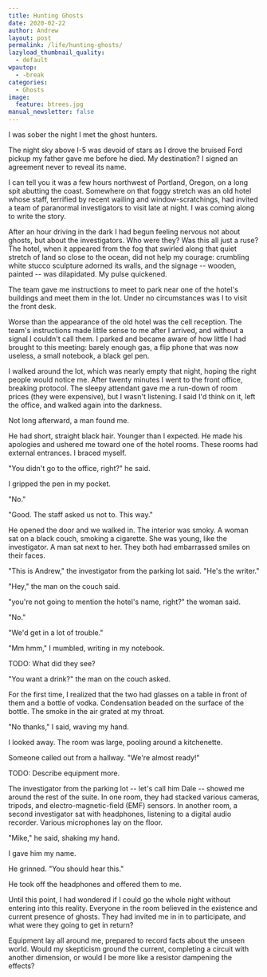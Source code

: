 ```yaml
---
title: Hunting Ghosts
date: 2020-02-22
author: Andrew
layout: post
permalink: /life/hunting-ghosts/
lazyload_thumbnail_quality:
  - default
wpautop:
  - -break
categories:
  - Ghosts
image:
  feature: btrees.jpg
manual_newsletter: false
---
```


I was sober the night I met the ghost hunters.

The night sky above I-5 was devoid of stars as I drove the bruised Ford pickup my father gave me before he died. My destination? I signed an agreement never to reveal its name.

I can tell you it was a few hours northwest of Portland, Oregon, on a long spit abutting the coast. Somewhere on that foggy stretch was an old hotel whose staff, terrified by recent wailing and window-scratchings, had invited a team of paranormal investigators to visit late at night. I was coming along to write the story.

After an hour driving in the dark I had begun feeling nervous not about ghosts, but about the investigators. Who were they? Was this all just a ruse? The hotel, when it appeared from the fog that swirled along that quiet stretch of land so close to the ocean, did not help my courage: crumbling white stucco sculpture adorned its walls, and the signage -- wooden, painted -- was dilapidated. My pulse quickened.

The team gave me instructions to meet to park near one of the hotel's buildings and meet them in the lot. Under no circumstances was I to visit the front desk.

Worse than the appearance of the old hotel was the cell reception. The team's instructions made little sense to me after I arrived, and without a signal I couldn't call them. I parked and became aware of how little I had brought to this meeting: barely enough gas, a flip phone that was now useless, a small notebook, a black gel pen.

I walked around the lot, which was nearly empty that night, hoping the right people would notice me.  After twenty minutes I went to the front office, breaking protocol. The sleepy attendant gave me a run-down of room prices (they were expensive), but I wasn't listening. I said I'd think on it, left the office, and walked again into the darkness.

Not long afterward, a man found me.

He had short, straight black hair. Younger than I expected. He made his apologies and ushered me toward one of the hotel rooms. These rooms had external entrances. I braced myself.

"You didn't go to the office, right?" he said.

I gripped the pen in my pocket.

"No."

"Good. The staff asked us not to. This way."

He opened the door and we walked in. The interior was smoky. A woman sat on a black couch, smoking a cigarette.  She was young, like the investigator. A man sat next to her. They both had embarrassed smiles on their faces.

"This is Andrew," the investigator from the parking lot said. "He's the writer."

"Hey," the man on the couch said.

"you're not going to mention the hotel's name, right?" the woman said.

"No."

"We'd get in a lot of trouble."

"Mm hmm," I mumbled, writing in my notebook.

TODO: What did they see?

"You want a drink?" the man on the couch asked.

For the first time, I re­alized that the two had glasses on a table in front of them and a bottle of vodka. Condensation beaded on the surface of the bottle. The smoke in the air grated at my throat.

"No thanks," I said, waving my hand.

I looked away. The room was large, pooling around a kitchenette.

Someone called out from a hallway. "We're almost ready!"

TODO: Describe equipment more.

The investigator from the parking lot -- let's call him Dale -- showed me around the rest of the suite. In one room, they had stacked various cameras, tripods,
and electro-magnetic-field (EMF) sensors.  In another room, a second investigator sat with headphones, listening to a digital audio recorder. Various microphones lay on the floor.

"Mike," he said, shaking my hand.

I gave him my name.

He grinned. "You should hear this."

He took off the headphones and offered them to me.

Until this point, I had wondered if I could go the whole night without entering into this reality. Everyone in the room be­lieved in the existence and current presence of ghosts. They had invited me in in to participate, and what were they going to get in return?

Equipment lay all around me, prepared to record facts about the unseen world. Would my skepticism ground the current, completing a circuit with another dimension, or would I be more like a resistor dampening the effects?
